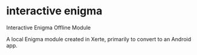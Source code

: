 # interactive enigma
Interactive Enigma Offline Module

A local Enigma module created in Xerte, primarily to convert to an Android app.
